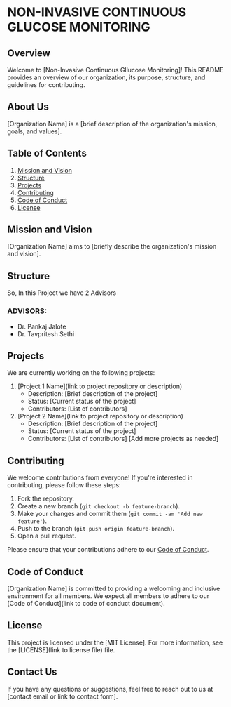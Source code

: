 # NON-INVASIVE CONTINUOUS GLUCOSE MONITORING

## Overview
Welcome to [Non-Invasive Continuous Gllucose Monitoring]! This README provides an overview of our organization, its purpose, structure, and guidelines for contributing.

## About Us
[Organization Name] is a [brief description of the organization's mission, goals, and values].

## Table of Contents
1. [Mission and Vision](#mission-and-vision)
2. [Structure](#structure)
3. [Projects](#projects)
4. [Contributing](#contributing)
5. [Code of Conduct](#code-of-conduct)
6. [License](#license)

## Mission and Vision
[Organization Name] aims to [briefly describe the organization's mission and vision].

## Structure
So, In this Project we have 2 Advisors

### ADVISORS:
- Dr. Pankaj Jalote
- Dr. Tavpritesh Sethi 

## Projects
We are currently working on the following projects:
1. [Project 1 Name](link to project repository or description)
   - Description: [Brief description of the project]
   - Status: [Current status of the project]
   - Contributors: [List of contributors]
2. [Project 2 Name](link to project repository or description)
   - Description: [Brief description of the project]
   - Status: [Current status of the project]
   - Contributors: [List of contributors]
   [Add more projects as needed]

## Contributing
We welcome contributions from everyone! If you're interested in contributing, please follow these steps:
1. Fork the repository.
2. Create a new branch (`git checkout -b feature-branch`).
3. Make your changes and commit them (`git commit -am 'Add new feature'`).
4. Push to the branch (`git push origin feature-branch`).
5. Open a pull request.

Please ensure that your contributions adhere to our [Code of Conduct](#code-of-conduct).

## Code of Conduct
[Organization Name] is committed to providing a welcoming and inclusive environment for all members. We expect all members to adhere to our [Code of Conduct](link to code of conduct document).

## License
This project is licensed under the [MIT License]. For more information, see the [LICENSE](link to license file) file.

## Contact Us
If you have any questions or suggestions, feel free to reach out to us at [contact email or link to contact form].

